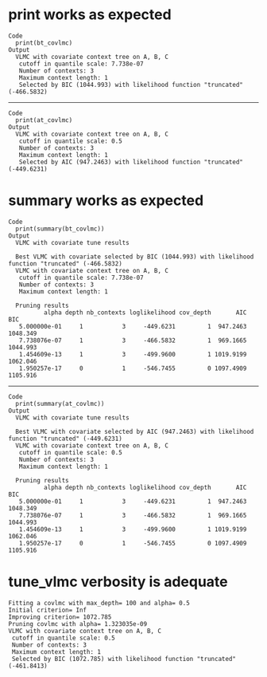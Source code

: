 # print works as expected

    Code
      print(bt_covlmc)
    Output
      VLMC with covariate context tree on A, B, C 
       cutoff in quantile scale: 7.738e-07
       Number of contexts: 3 
       Maximum context length: 1 
       Selected by BIC (1044.993) with likelihood function "truncated" (-466.5832)

---

    Code
      print(at_covlmc)
    Output
      VLMC with covariate context tree on A, B, C 
       cutoff in quantile scale: 0.5
       Number of contexts: 3 
       Maximum context length: 1 
       Selected by AIC (947.2463) with likelihood function "truncated" (-449.6231)

# summary works as expected

    Code
      print(summary(bt_covlmc))
    Output
      VLMC with covariate tune results
      
      Best VLMC with covariate selected by BIC (1044.993) with likelihood function "truncated" (-466.5832)
      VLMC with covariate context tree on A, B, C 
       cutoff in quantile scale: 7.738e-07
       Number of contexts: 3 
       Maximum context length: 1 
      
      Pruning results
              alpha depth nb_contexts loglikelihood cov_depth       AIC      BIC
       5.000000e-01     1           3     -449.6231         1  947.2463 1048.349
       7.738076e-07     1           3     -466.5832         1  969.1665 1044.993
       1.454609e-13     1           3     -499.9600         1 1019.9199 1062.046
       1.950257e-17     0           1     -546.7455         0 1097.4909 1105.916

---

    Code
      print(summary(at_covlmc))
    Output
      VLMC with covariate tune results
      
      Best VLMC with covariate selected by AIC (947.2463) with likelihood function "truncated" (-449.6231)
      VLMC with covariate context tree on A, B, C 
       cutoff in quantile scale: 0.5
       Number of contexts: 3 
       Maximum context length: 1 
      
      Pruning results
              alpha depth nb_contexts loglikelihood cov_depth       AIC      BIC
       5.000000e-01     1           3     -449.6231         1  947.2463 1048.349
       7.738076e-07     1           3     -466.5832         1  969.1665 1044.993
       1.454609e-13     1           3     -499.9600         1 1019.9199 1062.046
       1.950257e-17     0           1     -546.7455         0 1097.4909 1105.916

# tune_vlmc verbosity is adequate

    Fitting a covlmc with max_depth= 100 and alpha= 0.5 
    Initial criterion= Inf 
    Improving criterion= 1072.785 
    Pruning covlmc with alpha= 1.323035e-09 
    VLMC with covariate context tree on A, B, C 
     cutoff in quantile scale: 0.5
     Number of contexts: 3 
     Maximum context length: 1 
     Selected by BIC (1072.785) with likelihood function "truncated" (-461.8413)

